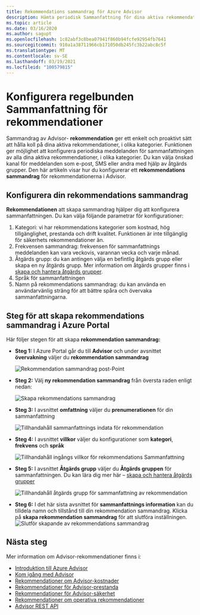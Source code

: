 ```yaml
---
title: Rekommendations sammandrag för Azure Advisor
description: Hämta periodisk Sammanfattning för dina aktiva rekommendationer
ms.topic: article
ms.date: 03/16/2020
ms.author: sagupt
ms.openlocfilehash: 1c82abf3c8bea07941f860b94fcfe92954fb7641
ms.sourcegitcommit: 910a1a38711966cb171050db245fc3b22abc8c5f
ms.translationtype: MT
ms.contentlocale: sv-SE
ms.lasthandoff: 03/19/2021
ms.locfileid: "100579815"
---
```

# <a name="configure-periodic-summary-for-recommendations"></a>Konfigurera regelbunden Sammanfattning för rekommendationer

Sammandrag av Advisor- **rekommendation** ger ett enkelt och proaktivt sätt att hålla koll på dina aktiva rekommendationer, i olika kategorier. Funktionen ger möjlighet att konfigurera periodiska meddelanden för sammanfattningen av alla dina aktiva rekommendationer, i olika kategorier. Du kan välja önskad kanal för meddelanden som e-post, SMS eller andra med hjälp av åtgärds grupper. Den här artikeln visar hur du konfigurerar ett **rekommendations sammandrag** för rekommendationerna i Advisor.


## <a name="setting-up-your-recommendation-digest"></a>Konfigurera din rekommendations sammandrag 

**Rekommendationen** att skapa sammandrag hjälper dig att konfigurera sammanfattningen. Du kan välja följande parametrar för konfigurationer:
1. Kategori: vi har rekommendations kategorier som kostnad, hög tillgänglighet, prestanda och drift kvalitet. Funktionen är inte tillgänglig för säkerhets rekommendationer än.
2. Frekvensen sammandrag: frekvensen för sammanfattnings meddelanden kan vara veckovis, varannan vecka och varje månad.
3. Åtgärds grupp: du kan antingen välja en befintlig åtgärds grupp eller skapa en ny åtgärds grupp. Mer information om åtgärds grupper finns i [skapa och hantera åtgärds grupper](../azure-monitor/alerts/action-groups.md).
4. Språk för sammanfattningen
5. Namn på rekommendations sammandrag: du kan använda en användarvänlig sträng för att bättre spåra och övervaka sammanfattningarna.

## <a name="steps-to-create-recommendation-digest-in-azure-portal"></a>Steg för att skapa rekommendations sammandrag i Azure Portal

Här följer stegen för att skapa **rekommendation sammandrag:**
* **Steg 1:** I Azure Portal går du till **Advisor** och under avsnittet **övervakning** väljer du **rekommendation sammandrag** 

   ![Rekommendation sammandrag post-Point](./media/digest-0.png)

* **Steg 2:** Välj **ny rekommendation sammandrag** från översta raden enligt nedan:

   ![Skapa rekommendations sammandrag](./media/digest-5.png)

* **Steg 3:** I avsnittet **omfattning** väljer du **prenumerationen** för din sammanfattning

   ![Tillhandahåll sammanfattnings indata för rekommendation](./media/digest-1.png)

* **Steg 4:** I avsnittet **villkor** väljer du konfigurationer som **kategori**, **frekvens** och **språk**

   ![Tillhandahåll ingångs villkor för rekommendations Sammanfattning](./media/digest-2.png)

* **Steg 5:** I avsnittet **Åtgärds grupp** väljer du **Åtgärds gruppen** för sammanfattningen. Du kan lära dig mer här – [skapa och hantera åtgärds grupper](../azure-monitor/alerts/action-groups.md)

   ![Tillhandahåll åtgärds grupp för sammanfattning av rekommendation](./media/digest-3.png)

* **Steg 6:** I det här sista avsnittet för **sammanfattnings information** kan du tilldela namn och tillstånd till din rekommendation sammandrag. Klicka på **skapa rekommendation sammandrag** för att slutföra inställningen.
   ![Slutför skapande av rekommendations sammandrag](./media/digest-4.png)

## <a name="next-steps"></a>Nästa steg

Mer information om Advisor-rekommendationer finns i:
* [Introduktion till Azure Advisor](advisor-overview.md)
* [Kom igång med Advisor](advisor-get-started.md)
* [Rekommendationer om Advisor-kostnader](advisor-cost-recommendations.md)
* [Rekommendationer för Advisor-prestanda](advisor-performance-recommendations.md)
* [Rekommendationer för Advisor-säkerhet](advisor-security-recommendations.md)
* [Rekommendationer om operativa rekommendationer](advisor-operational-excellence-recommendations.md)
* [Advisor REST API](/rest/api/advisor/)
